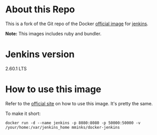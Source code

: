 # About this Repo

This is a fork of the Git repo of the Docker [official image](https://docs.docker.com/docker-hub/official_repos/) for [jenkins](hhttps://hub.docker.com/_/jenkins/).

**Note:** This images includes ruby and bundler.

# Jenkins version

2.60.1 LTS

# How to use this image

Refer to the [official site](https://github.com/jenkinsci/docker) on how to use this image. It's pretty the same.

To make it short:

```
docker run -d --name jenkins -p 8080:8080 -p 50000:50000 -v /your/home:/var/jenkins_home mminks/docker-jenkins
```
